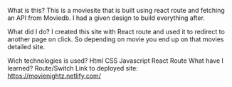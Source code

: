 What is this?
This is a moviesite that is built using react route and fetching an API from Moviedb. I had a given design to build everything after.

What did I do?
I created this site with React route and used it to redirect to another page on click. So depending on movie you end up on that movies detailed site.

Wich technologies is used?
Html
CSS
Javascript
React
Route
What have I learned?
Route/Switch
Link to deployed site:
https://movienightz.netlify.com/